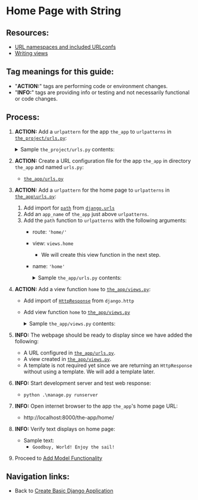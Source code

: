 # Home Page with String

## Resources:
* [URL namespaces and included URLconfs](https://docs.djangoproject.com/en/4.0/topics/http/urls/#url-namespaces-and-included-urlconfs)
* [Writing views](https://docs.djangoproject.com/en/4.0/topics/http/views/#writing-views)

## Tag meanings for this guide:
* "**ACTION:**" tags are performing code or environment changes.
* "**INFO:**" tags are providing info or testing and not necessarily functional or code changes.

## Process:
1. **ACTION:** Add a `urlpattern` for the app `the_app` to `urlpatterns` in [`the_project/urls.py`](../the_project/urls.py):
    <details>
    <summary>Sample <code>the_project/urls.py</code> contents:</summary>

        from django.urls import include

        urlpatterns = [
            #...
            path('the-app/', include('the_app.urls')),
            #...
        ]
    </details>

1. **ACTION:** Create a URL configuration file for the app `the_app` in directory `the_app` and named `urls.py`:
    * [`the_app/urls.py`](../the_app/urls.py)

1. **ACTION:** Add a `urlpattern` for the home page to `urlpatterns` in [`the_app\urls.py`](../the_app/urls.py):
    1. Add import for [`path`](https://docs.djangoproject.com/en/4.1/ref/urls/#path) from [`django.urls`](https://docs.djangoproject.com/en/4.1/ref/urls/)
    1. Add an `app_name` of `the_app` just above `urlpatterns`.
    1. Add the `path` function to `urlpatterns` with the following arguments:
        * route: `'home/'`
        * view: `views.home`
            * We will create this view function in the next step.
        * name: `'home'`
            <details>
            <summary>Sample <code>the_app/urls.py</code> contents:</summary>

                from django.urls import path

                from . import views

                app_name = 'the_app'
                urlpatterns = [
                    path('home/', views.home, name='home'),
                ]
            </details>

1. **ACTION:** Add a view function `home` to [`the_app/views.py`](../the_app/views.py):
    * Add import of [`HttpResponse`](https://docs.djangoproject.com/en/4.1/ref/request-response/#django.http.HttpResponse) from `django.http`
    * Add view function `home` to [`the_app/views.py`](../the_app/views.py)
            <details>
            <summary>Sample <code>the_app/views.py</code> contents:</summary>

                from django.http import HttpResponse

                def home(request):
                    return HttpResponse("Goodbuy, World! Enjoy the sail!")
            </details>

1. **INFO:** The webpage should be ready to display since we have added the following:
    * A URL configured in [`the_app/urls.py`](../the_app/urls.py).
    * A view created in [`the_app/views.py`](../the_app/views.py).
    * A template is not required yet since we are returning an `HttpResponse` without using a template. We will add a template later.

1. **INFO:** Start development server and test web response:
    * `python .\manage.py runserver`

1. **INFO:** Open internet browser to the app `the_app`'s home page URL:
    * http://localhost:8000/the-app/home/

1. **INFO:** Verify text displays on home page:
    * Sample text:
        * `Goodbuy, World! Enjoy the sail!`

1. Proceed to [Add Model Functionality](./03_add_model_functionality.md)

## Navigation links:
* Back to [Create Basic Django Application](./01_create_basic_django_application.md)